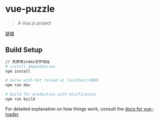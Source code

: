 # vue-puzzle

> A Vue.js project

[链接](https://hsiangleev.github.io/game-vue-puzzle/index.html)

## Build Setup

``` bash
// 先修改index文件地址
# install dependencies
npm install

# serve with hot reload at localhost:8080
npm run dev

# build for production with minification
npm run build
```

For detailed explanation on how things work, consult the [docs for vue-loader](http://vuejs.github.io/vue-loader).
